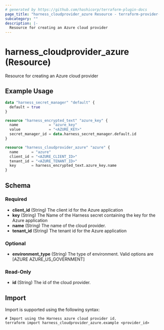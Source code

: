 ```yaml
---
# generated by https://github.com/hashicorp/terraform-plugin-docs
page_title: "harness_cloudprovider_azure Resource - terraform-provider-harness"
subcategory: ""
description: |-
  Resource for creating an Azure cloud provider
---
```


# harness_cloudprovider_azure (Resource)

Resource for creating an Azure cloud provider

## Example Usage

```terraform
data "harness_secret_manager" "default" {
  default = true
}

resource "harness_encrypted_text" "azure_key" {
  name              = "azure_key"
  value             = "<AZURE_KEY>"
  secret_manager_id = data.harness_secret_manager.default.id
}

resource "harness_cloudprovider_azure" "azure" {
  name      = "azure"
  client_id = "<AZURE_CLIENT_ID>"
  tenant_id = "<AZURE_TENANT_ID>"
  key       = harness_encrypted_text.azure_key.name
}
```

<!-- schema generated by tfplugindocs -->
## Schema

### Required

- **client_id** (String) The client id for the Azure application
- **key** (String) The Name of the Harness secret containing the key for the Azure application
- **name** (String) The name of the cloud provider.
- **tenant_id** (String) The tenant id for the Azure application

### Optional

- **environment_type** (String) The type of environment. Valid options are [AZURE AZURE_US_GOVERNMENT]

### Read-Only

- **id** (String) The id of the cloud provider.

## Import

Import is supported using the following syntax:

```shell
# Import using the Harness azure cloud provider id.
terraform import harness_cloudprovider_azure.example <provider_id>
```
